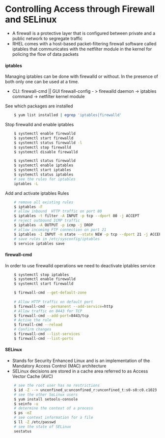 # Controlling Access through Firewall and SELinux

* A firewall is a protective layer that is configured between private and a public network to segregate traffic
* RHEL comes with a host-based packet-filtering firewall software called iptables that communicates with the netfilter module in the kernel for policing the flow of data packets

####  iptables

Managing iptables can be done with firewalld or without. In the presence of both only one can be used at a time.

* CLI: firewall-cmd || GUI firewall-config - > firewalld daemon -> iptables command -> netfilter kernel module

See which packages are installed 

```bash
    $ yum list installed | egrep 'iptables|firewalld'
```

Stop firewalld and enable iptables

```bash
    $ systemctl enable firewalld
    $ systemctl start firewalld
    $ systemctl status firewalld -l
    $ systemctl stop firewalld
    $ systemctl disable firewalld

    $ systemctl status firewalld
    $ systemctl enable iptables
    $ systemctl start iptables
    $ systemctl status iptables
    # see the rules for iptables
    iptables -L
```

Add and activate iptables Rules

```bash
    # remove all existing rules
    $ iptables -F
    # allow inbound  HTTP traffic on port 80
    $ iptables -t filter -A INPUT -p tcp --dport 80 -j ACCEPT
    # reject outbound ICMP traffic
    $ iptables -A OUTPUT -p icmp -j DROP
    # allow incoming FTP connection on port 21
    $ iptables -I INPUT -m state --state NEW -p tcp --dport 21 -j ACCEPT
    # save rules in /etc/sysconfig/iptables
    $ service iptables save
```

#### firewall-cmd

In order to use firewalld operations we need to deactivate iptables service

```bash
    $ systemctl stop iptables
    $ systemctl enable firewalld
    $ systemctl start firewalld

    $ firewall-cmd --get-default-zone
    
    # Allow HTTP traffic on default port
    $ firewall-cmd --permanent --add-service=http
    # Allow traffic on 8443 for TCP
    $ firewall-cmd --add-port=8443/tcp
    # Active the rule
    $ fireall-cmd --reload
    # Confirm changes
    $ firewall-cmd --list-services
    $ firewall-cmd --list-ports
```
#### SELinux

* Stands for Security Enhanced Linux and is an implementation of the Mandatory Access Control (MAC) architecture
* SELinux decisions are stored in a cache area referred to as Access Vector Cache (AVC)

```bash
    # see the root user has no restrictions
    $ id -Z --> unconfined_u:unconfined_r:unconfined_t:s0-s0:c0.c1023
    # see the other SeLinux users
    $ yum install setools-console
    $ seinfo -u
    # determine the context of a process
    $ ps -eZ
    # see context information for a file
    $ ll -Z /etc/passwd
    # see the state of SELinux
    sestatus
```